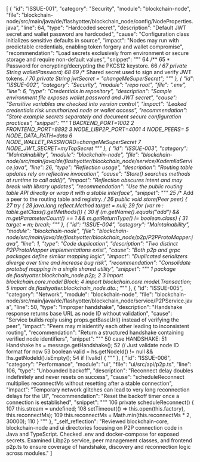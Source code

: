 [
  {
    "id": "ISSUE-001",
    "category": "Security",
    "module": "blockchain-node",
    "file": "blockchain-node/src/main/java/de/flashyotter/blockchain_node/config/NodeProperties.java",
    "line": 64,
    "type": "Hardcoded secret",
    "description": "Default JWT secret and wallet password are hardcoded",
    "cause": "Configuration class initializes sensitive defaults in source",
    "impact": "Nodes may run with predictable credentials, enabling token forgery and wallet compromise",
    "recommendation": "Load secrets exclusively from environment or secure storage and require non-default values",
    "snippet": """
64      /**
65       * Password for encrypting/decrypting the PKCS12 keystore.
66       */
67      private String walletPassword;
68
69      /** Shared secret used to sign and verify JWT tokens. */
70      private String jwtSecret = "changeMeSuperSecret";
"""
  },
  {
    "id": "ISSUE-002",
    "category": "Security",
    "module": "repo root",
    "file": ".env",
    "line": 6,
    "type": "Credentials in repository",
    "description": "Sample environment file exposes wallet password and JWT secret",
    "cause": "Sensitive variables are checked into version control",
    "impact": "Leaked credentials risk unauthorized node or wallet access",
    "recommendation": "Store example secrets separately and document secure configuration practices",
    "snippet": """
1  BACKEND_PORT=1002
2  FRONTEND_PORT=8892
3  NODE_LIBP2P_PORT=4001
4  NODE_PEERS=
5  NODE_DATA_PATH=data
6  NODE_WALLET_PASSWORD=changeMeSuperSecret
7  NODE_JWT_SECRET=myTopSecret
"""
  },
  {
    "id": "ISSUE-003",
    "category": "Maintainability",
    "module": "blockchain-node",
    "file": "blockchain-node/src/main/java/de/flashyotter/blockchain_node/service/KademliaService.java",
    "line": 26,
    "type": "Reflection usage",
    "description": "Routing table updates rely on reflective invocation",
    "cause": "Store() searches methods at runtime to call add()",
    "impact": "Reflection obscures intent and may break with library updates",
    "recommendation": "Use the public routing table API directly or wrap it with a stable interface",
    "snippet": """
25      /** Add a peer to the routing table and registry. */
26      public void store(Peer peer) {
27          try {
28              java.lang.reflect.Method target = null;
29              for (var m : table.getClass().getMethods()) {
30                  if (m.getName().equals("add") && m.getParameterCount() == 1 && m.getReturnType() != boolean.class) {
31                      target = m; break;
"""
  },
  {
    "id": "ISSUE-004",
    "category": "Maintainability",
    "module": "blockchain-node",
    "file": "blockchain-node/src/main/java/de/flashyotter/blockchain_node/p2p/P2PProtoMapper.java",
    "line": 1,
    "type": "Code duplication",
    "description": "Two distinct P2PProtoMapper implementations exist",
    "cause": "Both p2p and grpc packages define similar mapping logic",
    "impact": "Duplicated serializers diverge over time and increase bug risk",
    "recommendation": "Consolidate protobuf mapping in a single shared utility",
    "snippet": """
1  package de.flashyotter.blockchain_node.p2p;
2
3  import blockchain.core.model.Block;
4  import blockchain.core.model.Transaction;
5  import de.flashyotter.blockchain_node.dto.*;
"""
  },
  {
    "id": "ISSUE-005",
    "category": "Network",
    "module": "blockchain-node",
    "file": "blockchain-node/src/main/java/de/flashyotter/blockchain_node/service/P2PService.java",
    "line": 50,
    "type": "Improper handshake",
    "description": "Handshake response returns base URL as node ID without validation",
    "cause": "Service builds reply using props.getBaseUrl() instead of verifying the peer",
    "impact": "Peers may misidentify each other leading to inconsistent routing",
    "recommendation": "Return a structured handshake containing verified node identifiers",
    "snippet": """
50                  case HANDSHAKE:
51                      Handshake hs = message.getHandshake();
52                      // Just validate node ID format for now
53                      boolean valid = hs.getNodeId() != null && !hs.getNodeId().isEmpty();
54                      if (!valid) {
"""
  },
  {
    "id": "ISSUE-006",
    "category": "Performance",
    "module": "ui",
    "file": "ui/src/api/p2p.ts",
    "line": 106,
    "type": "Unbounded backoff",
    "description": "Reconnect delay doubles indefinitely and never resets on success",
    "cause": "scheduleReconnect multiplies reconnectMs without resetting after a stable connection",
    "impact": "Temporary network glitches can lead to very long reconnection delays for the UI",
    "recommendation": "Reset the backoff timer once a connection is established",
    "snippet": """
106    private scheduleReconnect() {
107      this.stream = undefined;
108      setTimeout(() => this.open(this.factory), this.reconnectMs);
109      this.reconnectMs = Math.min(this.reconnectMs * 2, 30000);
110    }
"""
  },
  "_self_reflection": "Reviewed blockchain-core, blockchain-node and ui directories focusing on P2P connection code in Java and TypeScript. Checked .env and docker-compose for exposed secrets. Examined Libp2p service, peer management classes, and frontend p2p.ts to ensure coverage of handshake, discovery and reconnection logic across modules."
]
